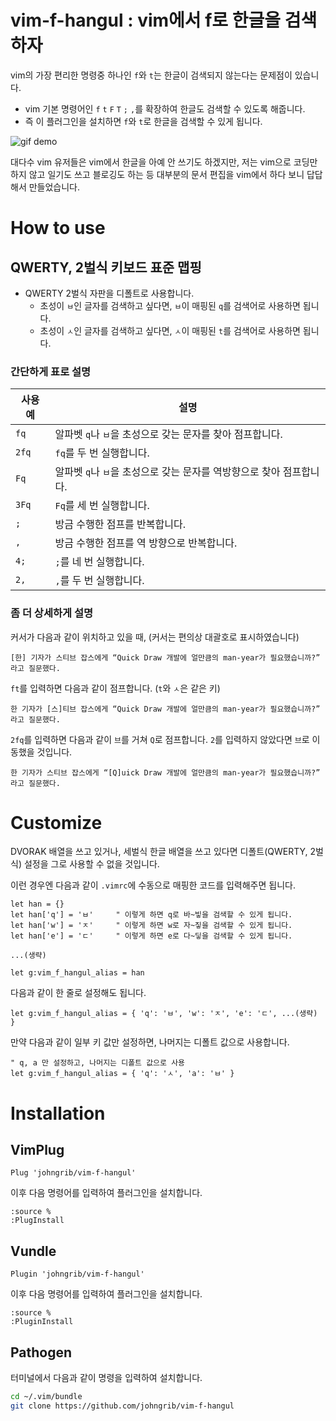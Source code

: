 # vim-f-hangul : vim에서 f로 한글을 검색하자

vim의 가장 편리한 명령중 하나인 `f`와 `t`는 한글이 검색되지 않는다는 문제점이 있습니다.

* vim 기본 명령어인 `f` `t` `F` `T` `;` `,`를 확장하여 한글도 검색할 수 있도록 해줍니다.
* 즉 이 플러그인을 설치하면 `f`와 `t`로 한글을 검색할 수 있게 됩니다.

![gif demo](https://user-images.githubusercontent.com/1855714/37564249-165161d4-2ad5-11e8-9b20-cc70d0df45a1.gif)

대다수 vim 유저들은 vim에서 한글을 아예 안 쓰기도 하겠지만,
저는 vim으로 코딩만 하지 않고 일기도 쓰고 블로깅도 하는 등 대부분의 문서 편집을 vim에서 하다 보니 답답해서 만들었습니다.



# How to use

## QWERTY, 2벌식 키보드 표준 맵핑

* QWERTY 2벌식 자판을 디폴트로 사용합니다.
    * 초성이 `ㅂ`인 글자를 검색하고 싶다면, `ㅂ`이 매핑된 `q`를 검색어로 사용하면 됩니다.
    * 초성이 `ㅅ`인 글자를 검색하고 싶다면, `ㅅ`이 매핑된 `t`를 검색어로 사용하면 됩니다.

### 간단하게 표로 설명

| 사용 예 | 설명                                                                 |
|---------|----------------------------------------------------------------------|
| `fq`    | 알파벳 `q`나 `ㅂ`을 초성으로 갖는 문자를 찾아 점프합니다.            |
| `2fq`   | `fq`를 두 번 실행합니다.                                             |
| `Fq`    | 알파벳 `q`나 `ㅂ`을 초성으로 갖는 문자를 역방향으로 찾아 점프합니다. |
| `3Fq`   | `Fq`를 세 번 실행합니다.                                             |
| `;`     | 방금 수행한 점프를 반복합니다.                                       |
| `,`     | 방금 수행한 점프를 역 방향으로 반복합니다.                           |
| `4;`    | `;`를 네 번 실행합니다.                                              |
| `2,`    | `,`를 두 번 실행합니다.                                              |

### 좀 더 상세하게 설명

커서가 다음과 같이 위치하고 있을 때, (커서는 편의상 대괄호로 표시하였습니다)

```
[한] 기자가 스티브 잡스에게 “Quick Draw 개발에 얼만큼의 man-year가 필요했습니까?” 라고 질문했다.
```

`ft`를 입력하면 다음과 같이 점프합니다. (`t`와 `ㅅ`은 같은 키)

```
한 기자가 [스]티브 잡스에게 “Quick Draw 개발에 얼만큼의 man-year가 필요했습니까?” 라고 질문했다.
```

`2fq`를 입력하면 다음과 같이 `브`를 거쳐 `Q`로 점프합니다.
`2`를 입력하지 않았다면 `브`로 이동했을 것입니다.

```
한 기자가 스티브 잡스에게 “[Q]uick Draw 개발에 얼만큼의 man-year가 필요했습니까?” 라고 질문했다.
```

# Customize

DVORAK 배열을 쓰고 있거나, 세벌식 한글 배열을 쓰고 있다면 디폴트(QWERTY, 2벌식) 설정을 그로 사용할 수 없을 것입니다.

이런 경우엔 다음과 같이 `.vimrc`에 수동으로 매핑한 코드를 입력해주면 됩니다.

```viml
let han = {}
let han['q'] = 'ㅂ'     " 이렇게 하면 q로 바~빟을 검색할 수 있게 됩니다.
let han['w'] = 'ㅈ'     " 이렇게 하면 w로 자~짛을 검색할 수 있게 됩니다.
let han['e'] = 'ㄷ'     " 이렇게 하면 e로 다~딯을 검색할 수 있게 됩니다.

...(생략)

let g:vim_f_hangul_alias = han
```

다음과 같이 한 줄로 설정해도 됩니다.

```viml
let g:vim_f_hangul_alias = { 'q': 'ㅂ', 'w': 'ㅈ', 'e': 'ㄷ', ...(생략) }
```

만약 다음과 같이 일부 키 값만 설정하면, 나머지는 디폴트 값으로 사용합니다.

```viml
" q, a 만 설정하고, 나머지는 디폴트 값으로 사용
let g:vim_f_hangul_alias = { 'q': 'ㅅ', 'a': 'ㅂ' }
```

# Installation

## VimPlug

```viml
Plug 'johngrib/vim-f-hangul'
```

이후 다음 명령어를 입력하여 플러그인을 설치합니다.

```viml
:source %
:PlugInstall
```

## Vundle

```viml
Plugin 'johngrib/vim-f-hangul'
```

이후 다음 명령어를 입력하여 플러그인을 설치합니다.

```viml
:source %
:PluginInstall
```

## Pathogen

터미널에서 다음과 같이 명령을 입력하여 설치합니다.
```sh
cd ~/.vim/bundle
git clone https://github.com/johngrib/vim-f-hangul
```

